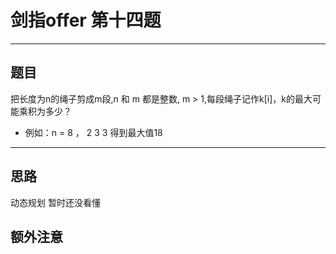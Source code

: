 # 剑指offer 第十四题 
***
## 题目 
把长度为n的绳子剪成m段,n 和 m 都是整数, m > 1,每段绳子记作k[i]，k的最大可能乘积为多少？<br>
- 例如：n = 8 ， 2 3 3 得到最大值18<br>
***
## 思路
动态规划 暂时还没看懂

## 额外注意  



